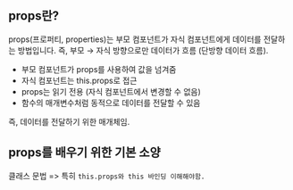 ## props란?

props(프로퍼티, properties)는 부모 컴포넌트가 자식 컴포넌트에게 데이터를 전달하는 방법입니다.
즉, 부모 → 자식 방향으로만 데이터가 흐름 (단방향 데이터 흐름).

- 부모 컴포넌트가 props를 사용하여 값을 넘겨줌
- 자식 컴포넌트는 this.props로 접근
- props는 읽기 전용 (자식 컴포넌트에서 변경할 수 없음)
- 함수의 매개변수처럼 동적으로 데이터를 전달할 수 있음

즉, 데이터를 전달하기 위한 매개체임.

## props를 배우기 위한 기본 소양

클래스 문법 => 특히 `this.props와 this 바인딩 이해해야함.`